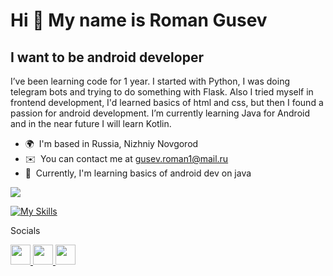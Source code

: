 Hi 👋 My name is Roman Gusev
============================

I want to be android developer
------------------------------

I’ve been learning code for 1 year. I started with Python, I was doing telegram bots and trying to do something with Flask. Also I tried myself in frontend development, I'd learned basics of html and css, but then I found a passion for android development. I’m currently learning Java for Android and in the near future I will learn Kotlin.

*   🌍  I'm based in Russia, Nizhniy Novgorod
*   ✉️  You can contact me at [gusev.roman1@mail.ru](mailto:gusev.roman1@mail.ru ) 
*   🧠  Currently, I'm learning basics of android dev on java
  
   
<a href="https://www.x.com/RiGusev" target="_blank" rel="noreferrer"><img
                  src="https://img.shields.io/twitter/follow/RiGusev?logo=twitter&style=for-the-badge&color=ef4444&labelColor=000000"
                />
                </a>

[![My Skills](https://skillicons.dev/icons?i=java,python,html,bots,figma)](https://skillicons.dev)

 Socials
                  
  <p align="left">
                      <a href="https://www.github.com/ri-gusev" target="_blank" rel="noreferrer">
                    <picture>
                    <source media="(prefers-color-scheme: dark)" srcset="https://raw.githubusercontent.com/danielcranney/readme-generator/main/public/icons/socials/github-dark.svg" />
                    <source media="(prefers-color-scheme: light)" srcset="https://raw.githubusercontent.com/danielcranney/readme-generator/main/public/icons/socials/github.svg" />
                    <img src="https://raw.githubusercontent.com/danielcranney/readme-generator/main/public/icons/socials/github.svg" width="32" height="32" />
                    </picture>
                    </a>
                      <a href="https://www.stackoverflow.com/users/22625685" target="_blank" rel="noreferrer">
                    <picture>
                    <source media="(prefers-color-scheme: dark)" srcset="https://raw.githubusercontent.com/danielcranney/readme-generator/main/public/icons/socials/stackoverflow-dark.svg" />
                    <source media="(prefers-color-scheme: light)" srcset="https://raw.githubusercontent.com/danielcranney/readme-generator/main/public/icons/socials/stackoverflow.svg" />
                    <img src="https://raw.githubusercontent.com/danielcranney/readme-generator/main/public/icons/socials/stackoverflow.svg" width="32" height="32" />
                    </picture>
                    </a>
                      <a href="https://www.x.com/RiGusev" target="_blank" rel="noreferrer">
                    <picture>
                    <source media="(prefers-color-scheme: dark)" srcset="https://raw.githubusercontent.com/danielcranney/readme-generator/main/public/icons/socials/twitter-dark.svg" />
                    <source media="(prefers-color-scheme: light)" srcset="https://raw.githubusercontent.com/danielcranney/readme-generator/main/public/icons/socials/twitter.svg" />
                    <img src="https://raw.githubusercontent.com/danielcranney/readme-generator/main/public/icons/socials/twitter.svg" width="32" height="32" />
                    </picture>
                    </a></p> 



                  
